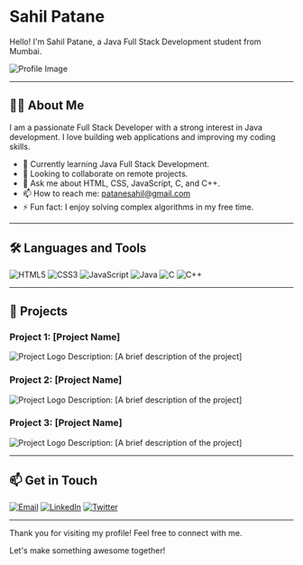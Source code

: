 # Sahil Patane

Hello! I'm Sahil Patane, a Java Full Stack Development student from Mumbai.

<img src="https://drive.google.com/file/d/16PtqDYRnnnGru8ritXd8iYnYZ2GDulNr/view?usp=drivesdk" alt="Profile Image" />

---

## 👩‍💻 About Me

I am a passionate Full Stack Developer with a strong interest in Java development. I love building web applications and improving my coding skills.

- 🌱 Currently learning Java Full Stack Development.
- 👯 Looking to collaborate on remote projects.
- 💬 Ask me about HTML, CSS, JavaScript, C, and C++.
- 📫 How to reach me: [patanesahil@gmail.com](mailto:patanesahil@gmail.com)
- ⚡ Fun fact: I enjoy solving complex algorithms in my free time.

---

## 🛠️ Languages and Tools

![HTML5](https://img.shields.io/badge/-HTML5-E34F26?style=flat-square&logo=html5&logoColor=white)
![CSS3](https://img.shields.io/badge/-CSS3-1572B6?style=flat-square&logo=css3)
![JavaScript](https://img.shields.io/badge/-JavaScript-F7DF1E?style=flat-square&logo=javascript&logoColor=black)
![Java](https://img.shields.io/badge/-Java-007396?style=flat-square&logo=java&logoColor=white)
![C](https://img.shields.io/badge/-C-A8B9CC?style=flat-square&logo=c&logoColor=black)
![C++](https://img.shields.io/badge/-C++-00599C?style=flat-square&logo=c%2B%2B&logoColor=white)

---

## 🚀 Projects

### Project 1: [Project Name]
![Project Logo](https://via.placeholder.com/50) <!-- Replace with your project logo URL -->
Description: [A brief description of the project]

### Project 2: [Project Name]
![Project Logo](https://via.placeholder.com/50) <!-- Replace with your project logo URL -->
Description: [A brief description of the project]

### Project 3: [Project Name]
![Project Logo](https://via.placeholder.com/50) <!-- Replace with your project logo URL -->
Description: [A brief description of the project]

---

## 📫 Get in Touch

[![Email](https://img.shields.io/badge/-patanesahil@gmail.com-EA4335?style=flat-square&logo=gmail&logoColor=white)](mailto:patanesahil@gmail.com)
[![LinkedIn](https://img.shields.io/badge/-Sahil%20Patane-0077B5?style=flat-square&logo=linkedin&logoColor=white)](https://www.linkedin.com/in/sahil-patane-b58005314?utm_source=share&utm_campaign=share_via&utm_content=profile&utm_medium=android_app)
[![Twitter](https://img.shields.io/badge/-SahilPatane-1DA1F2?style=flat-square&logo=twitter&logoColor=white)](https://x.com/SahilPatane?t=b9dCDIhvLQ_cQAucr-U74Q&s=09)

---

Thank you for visiting my profile! Feel free to connect with me.

Let's make something awesome together!
